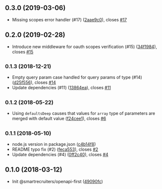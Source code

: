 ## 0.3.0 (2019-03-06)

* Missing scopes error handler (#17) ([2aae9c0](https://github.com/smartrecruiters/openapi-first/commit/2aae9c0)), closes [#17](https://github.com/smartrecruiters/openapi-first/issues/17)



## 0.2.0 (2019-02-28)

* Introduce new middleware for oauth scopes verification (#15) ([34f1984](https://github.com/smartrecruiters/openapi-first/commit/34f1984)), closes [#15](https://github.com/smartrecruiters/openapi-first/issues/15)



## <small>0.1.3 (2018-12-21)</small>

* Empty query param case handled for query params of type (#14) ([d25f556](https://github.com/smartrecruiters/openapi-first/commit/d25f556)), closes [#14](https://github.com/smartrecruiters/openapi-first/issues/14)
* Update dependencies (#11) ([13864ea](https://github.com/smartrecruiters/openapi-first/commit/13864ea)), closes [#11](https://github.com/smartrecruiters/openapi-first/issues/11)



<a name="0.1.2"></a>
## <small>0.1.2 (2018-05-22)</small>

* Using `defaultsDeep` causes that values for `array` type of parameters are merged with default value ([f24cee1](https://github.com/smartrecruiters/openapi-first/commit/f24cee1)), closes [#6](https://github.com/smartrecruiters/openapi-first/issues/6)



<a name="0.1.1"></a>
## <small>0.1.1 (2018-05-10)</small>

* node.js version in package.json ([c4b14f8](https://github.com/smartrecruiters/openapi-first/commit/c4b14f8))
* README typo fix (#2) ([feca553](https://github.com/smartrecruiters/openapi-first/commit/feca553)), closes [#2](https://github.com/smartrecruiters/openapi-first/issues/2)
* Update dependencies (#4) ([0ff2c40](https://github.com/smartrecruiters/openapi-first/commit/0ff2c40)), closes [#4](https://github.com/smartrecruiters/openapi-first/issues/4)


<a name="0.1.0"></a>
## 0.1.0 (2018-03-12)

* Init @smartrecruiters/openapi-first ([49090fc](https://github.com/smartrecruiters/openapi-first/commit/49090fc))



